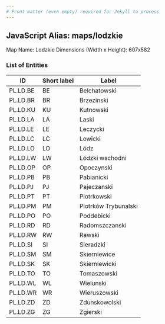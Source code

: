 ```yaml
---
# Front matter (even empty) required for Jekyll to process
---
```


## JavaScript Alias: maps/lodzkie

Map Name: Lodzkie
Dimensions (Width x Height): 607x582





### List of Entities

ID | Short label | Label
---|---|---|
PL.LD.BE|BE|Belchatowski
PL.LD.BR|BR|Brzezinski
PL.LD.KU|KU|Kutnowski
PL.LD.LA|LA|Laski
PL.LD.LE|LE|Leczycki
PL.LD.LC|LC|Lowicki
PL.LD.LO|LO|Lódz
PL.LD.LW|LW|Lódzki wschodni
PL.LD.OP|OP|Opoczynski
PL.LD.PB|PB|Pabianicki
PL.LD.PJ|PJ|Pajeczanski
PL.LD.PT|PT|Piotrkowski
PL.LD.PM|PM|Piotrków Trybunalski
PL.LD.PO|PO|Poddebicki
PL.LD.RD|RD|Radomszczanski
PL.LD.RW|RW|Rawski
PL.LD.SI|SI|Sieradzki
PL.LD.SM|SM|Skierniewice
PL.LD.SK|SK|Skierniewicki
PL.LD.TO|TO|Tomaszowski
PL.LD.WL|WL|Wielunski
PL.LD.WR|WR|Wieruszowski
PL.LD.ZD|ZD|Zdunskowolski
PL.LD.ZG|ZG|Zgierski

